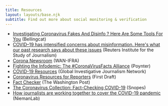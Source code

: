 ```yaml
---
title: Resources
layout: layouts/base.njk
subtitle: Find out more about social monitoring & verification
---
```


* [Investigating Coronavirus Fakes And Disinfo ? Here Are Some Tools For You](https://www.bellingcat.com/resources/2020/03/27/investigating-coronavirus-fakes-and-disinfo-here-are-some-tools-for-you/) (Bellingcat)
* [COVID–19 has intensified concerns about misinformation. Here's what our past research says about these issues](https://reutersinstitute.politics.ox.ac.uk/risj-review/covid-19-has-intensified-concerns-about-misinformation-heres-what-our-past-research) (Reuters Institute for the Study of Journalism)
* [Corona Newsroom](https://reutersinstitute.politics.ox.ac.uk/risj-review/covid-19-has-intensified-concerns-about-misinformation-heres-what-our-past-research) (WAN-IFRA)
* [Fighting the Infodemic: The #CoronaVirusFacts Alliance](https://www.poynter.org/coronavirusfactsalliance/) (Poynter)
* [COVID-19 Resources](https://helpdesk.gijn.org/support/solutions/articles/14000110817-covid-19-resources) (Global Investigative Journalism Network)
* [Coronavirus Resources for Reporters](https://firstdraftnews.org/long-form-article/coronavirus-resources-for-reporters/) (First Draft) 
* [Fact Checker](https://www.washingtonpost.com/news/fact-checker/) (The Washington Post)
* [The Coronavirus Collection: Fact-Checking COVID-19](https://www.snopes.com/collections/new-coronavirus-collection/) (Snopes)
* [How journalists are working together to cover the COVID-19 pandemic](https://www.niemanlab.org/2020/03/how-journalists-are-working-together-to-cover-the-covid-19-pandemic/) (NiemanLab)
